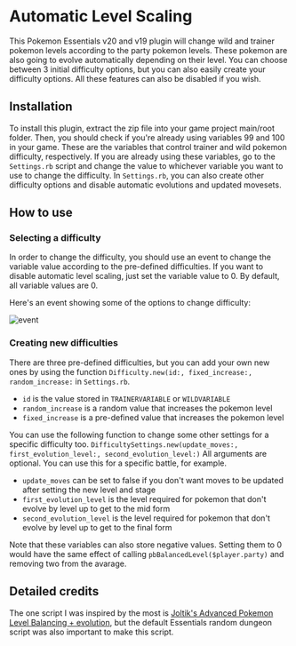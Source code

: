 # Automatic Level Scaling

This Pokemon Essentials v20 and v19 plugin will change wild and trainer pokemon levels according to the party pokemon levels. These pokemon are also going to evolve automatically depending on their level. You can choose between 3 initial difficulty options, but you can also easily create your difficulty options. All these features can also be disabled if you wish.

## Installation

To install this plugin, extract the zip file into your game project main/root folder.
Then, you should check if you're already using variables 99 and 100 in your game. These are the variables that control trainer and wild pokemon difficulty, respectively.
If you are already using these variables, go to the `Settings.rb` script and change the value to whichever variable you want to use to change the difficulty.
In `Settings.rb`, you can also create other difficulty options and disable automatic evolutions and updated movesets.

## How to use

### Selecting a difficulty

In order to change the difficulty, you should use an event to change the variable value according to the pre-defined difficulties. If you want to disable automatic level scaling, just set the variable value to 0. By default, all variable values are 0.

Here's an event showing some of the options to change difficulty:

![event](https://user-images.githubusercontent.com/64505839/168475608-3907a7fa-f401-4aec-a05d-8d1a9ffe41b6.png)

### Creating new difficulties

There are three pre-defined difficulties, but you can add your own new ones by using the function `Difficulty.new(id:, fixed_increase:, random_increase:` in `Settings.rb`.

* `id` is the value stored in `TRAINERVARIABLE` or `WILDVARIABLE`
* `random_increase` is a random value that increases the pokemon level
* `fixed_increase` is a pre-defined value that increases the pokemon level

You can use the following function to change some other settings for a specific difficulty too.
`DifficultySettings.new(update_moves:, first_evolution_level:, second_evolution_level:)`
All arguments are optional. You can use this for a specific battle, for example.

* `update_moves` can be set to false if you don't want moves to be updated after setting the new level and stage
* `first_evolution_level` is the level required for pokemon that don't evolve by level up to get to the mid form
* `second_evolution_level` is the level required for pokemon that don't evolve by level up to get to the final form

Note that these variables can also store negative values. Setting them to 0 would have the same effect of calling `pbBalancedLevel($player.party)` and removing two from the avarage.

## Detailed credits

The one script I was inspired by the most is [Joltik's Advanced Pokemon Level Balancing + evolution](https://www.pokecommunity.com/showthread.php?t=409828), but the default Essentials random dungeon script was also important to make this script.
